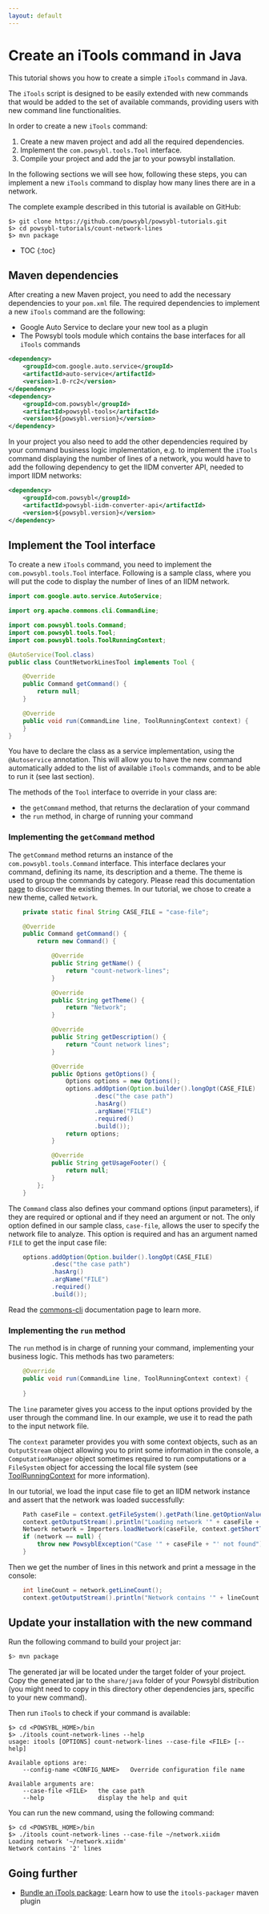 ```yaml
---
layout: default
---
```


# Create an iTools command in Java
This tutorial shows you how to create a simple `iTools` command in Java.

The `iTools` script is designed to be easily extended with new commands that would be added to the set of
available commands, providing users with new command line functionalities.

In order to create a new `iTools` command:
1. Create a new maven project and add all the required dependencies.
2. Implement the `com.powsybl.tools.Tool` interface.
3. Compile your project and add the jar to your powsybl installation.

In the following sections we will see how, following these steps, you can implement a new `iTools` command to display
how many lines there are in a network.

The complete example described in this tutorial is available on GitHub:
```shell
$> git clone https://github.com/powsybl/powsybl-tutorials.git
$> cd powsybl-tutorials/count-network-lines
$> mvn package
``` 

* TOC
{:toc}

## Maven dependencies

After creating a new Maven project, you need to add the necessary dependencies to your `pom.xml` file. The required
dependencies to implement a new `iTools` command are the following:
- Google Auto Service to declare your new tool as a plugin
- The Powsybl tools module which contains the base interfaces for all `iTools` commands

```xml
<dependency>
    <groupId>com.google.auto.service</groupId>
    <artifactId>auto-service</artifactId>
    <version>1.0-rc2</version>
</dependency>
<dependency>
    <groupId>com.powsybl</groupId>
    <artifactId>powsybl-tools</artifactId>
    <version>${powsybl.version}</version>
</dependency>
```

In your project you also need to add the other dependencies required by your command business logic implementation, e.g.
to implement the `iTools` command displaying the number of lines of a network, you would have to add the following
dependency to get the IIDM converter API, needed to import IIDM networks:

```xml
<dependency>
    <groupId>com.powsybl</groupId>
    <artifactId>powsybl-iidm-converter-api</artifactId>
    <version>${powsybl.version}</version>
</dependency>
```

## Implement the Tool interface

To create a new `iTools` command, you need to implement the `com.powsybl.tools.Tool` interface. Following is a sample
class, where you will put the code to display the number of lines of an IIDM network.

```java
import com.google.auto.service.AutoService;

import org.apache.commons.cli.CommandLine;

import com.powsybl.tools.Command;
import com.powsybl.tools.Tool;
import com.powsybl.tools.ToolRunningContext;

@AutoService(Tool.class)
public class CountNetworkLinesTool implements Tool {

    @Override
    public Command getCommand() {
        return null;
    }

    @Override
    public void run(CommandLine line, ToolRunningContext context) {
    }
}
```

You have to declare the class as a service implementation, using the `@Autoservice` annotation. This will allow you to
have the new command automatically added to the list of available `iTools` commands, and to be able to run it (see last
section).

The methods of the `Tool` interface to override in your class are:
- the `getCommand` method, that returns the declaration of your command
- the `run` method, in charge of running your command

### Implementing the `getCommand` method
The `getCommand` method returns an instance of the `com.powsybl.tools.Command` interface. This interface declares your
command, defining its name, its description and a theme. The theme is used to group the commands by category. Please read this documentation [page](../../user/itools/index.md#available-commands) to discover the existing
themes. In our tutorial, we chose to create a new theme, called `Network`.
                      
```java
    private static final String CASE_FILE = "case-file";

    @Override
    public Command getCommand() {
        return new Command() {

            @Override
            public String getName() {
                return "count-network-lines";
            }

            @Override
            public String getTheme() {
                return "Network";
            }

            @Override
            public String getDescription() {
                return "Count network lines";
            }

            @Override
            public Options getOptions() {
                Options options = new Options();
                options.addOption(Option.builder().longOpt(CASE_FILE)
                        .desc("the case path")
                        .hasArg()
                        .argName("FILE")
                        .required()
                        .build());             
                return options;
            }

            @Override
            public String getUsageFooter() {
                return null;
            }
        };
    }
```

The `Command` class also defines your command options (input parameters), if they are required or optional and if they
need an argument or not. The only option defined in our sample class, `case-file`, allows the user to specify the network
file to analyze. This option is required and has an argument named `FILE` to get the input case file:
```java
    options.addOption(Option.builder().longOpt(CASE_FILE)
            .desc("the case path")
            .hasArg()
            .argName("FILE")
            .required()
            .build());  

```
Read the [commons-cli](https://www.javadoc.io/doc/commons-cli/commons-cli/) documentation page
to learn more.

### Implementing the `run` method
The `run` method is in charge of running your command, implementing your business logic. This methods has two parameters:
```java
    @Override
    public void run(CommandLine line, ToolRunningContext context) {
    
    }
```

The `line` parameter gives you access to the input options provided by the user through the command line. In our example,
we use it to read the path to the input network file.

The `context` parameter provides you with some context objects, such as an `OutputStream` object allowing you to print some
information in the console, a `ComputationManager` object sometimes required to run computations or a `FileSystem`
object for accessing the local file system (see [ToolRunningContext](https://www.javadoc.io/doc/powsybl-core/powsybl-core/)
for more information).

In our tutorial, we load the input case file to get an IIDM network instance and assert that the network was loaded
successfully:
```java
    Path caseFile = context.getFileSystem().getPath(line.getOptionValue(CASE_FILE));
    context.getOutputStream().println("Loading network '" + caseFile + "'");
    Network network = Importers.loadNetwork(caseFile, context.getShortTimeExecutionComputationManager(), ImportConfig.load(), null);
    if (network == null) {
        throw new PowsyblException("Case '" + caseFile + "' not found");
    }
```

Then we get the number of lines in this network and print a message in the console:
```java
    int lineCount = network.getLineCount();
    context.getOutputStream().println("Network contains '" + lineCount + "' lines");
```

## Update your installation with the new command

Run the following command to build your project jar:
```bash
$> mvn package
```

The generated jar will be located under the target folder of your project. Copy the generated jar to the `share/java`
folder of your Powsybl distribution (you might need to copy in this directory other dependencies jars, specific to your
new command).

Then run `iTools` to check if your command is available:
```shell
$> cd <POWSYBL_HOME>/bin
$> ./itools count-network-lines --help
usage: itools [OPTIONS] count-network-lines --case-file <FILE> [--help]

Available options are:
    --config-name <CONFIG_NAME>   Override configuration file name

Available arguments are:
    --case-file <FILE>   the case path
    --help               display the help and quit
```

You can run the new command, using the following command:
```shell
$> cd <POWSYBL_HOME>/bin
$> ./itools count-network-lines --case-file ~/network.xiidm
Loading network '~/network.xiidm'
Network contains '2' lines
```

## Going further
- [Bundle an iTools package](itools-packager.md): Learn how to use the `itools-packager` maven plugin
